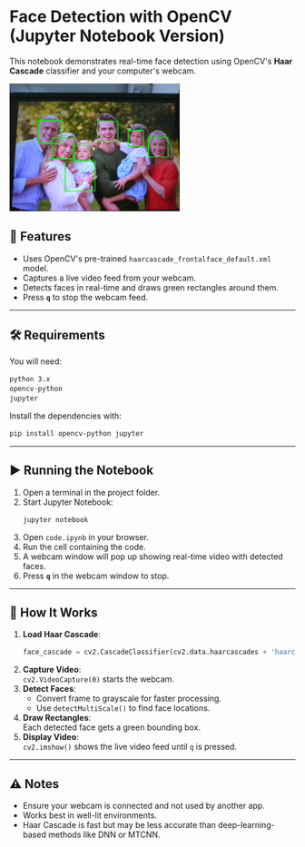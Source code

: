 # Face Detection with OpenCV (Jupyter Notebook Version)

This notebook demonstrates real-time face detection using OpenCV's **Haar Cascade** classifier and your computer's webcam.

<img src="Screenshot 2025-08-12 192302.png" alt="My cat" width="300">

## 📌 Features
- Uses OpenCV's pre-trained `haarcascade_frontalface_default.xml` model.
- Captures a live video feed from your webcam.
- Detects faces in real-time and draws green rectangles around them.
- Press **`q`** to stop the webcam feed.

---

## 🛠 Requirements
You will need:

```bash
python 3.x
opencv-python
jupyter
```

Install the dependencies with:

```bash
pip install opencv-python jupyter
```

---

## ▶ Running the Notebook
1. Open a terminal in the project folder.
2. Start Jupyter Notebook:
   ```bash
   jupyter notebook
   ```
3. Open `code.ipynb` in your browser.
4. Run the cell containing the code.
5. A webcam window will pop up showing real-time video with detected faces.
6. Press **`q`** in the webcam window to stop.

---

## 📂 How It Works
1. **Load Haar Cascade**:  
   ```python
   face_cascade = cv2.CascadeClassifier(cv2.data.haarcascades + 'haarcascade_frontalface_default.xml')
   ```
2. **Capture Video**:  
   `cv2.VideoCapture(0)` starts the webcam.
3. **Detect Faces**:  
   - Convert frame to grayscale for faster processing.  
   - Use `detectMultiScale()` to find face locations.
4. **Draw Rectangles**:  
   Each detected face gets a green bounding box.
5. **Display Video**:  
   `cv2.imshow()` shows the live video feed until `q` is pressed.

---

## ⚠ Notes
- Ensure your webcam is connected and not used by another app.
- Works best in well-lit environments.
- Haar Cascade is fast but may be less accurate than deep-learning-based methods like DNN or MTCNN.
